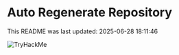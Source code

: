 # Auto Regenerate Repository

This README was last updated: 2025-06-28 18:11:46

 ![TryHackMe](https://tryhackme.com/badge/533634)